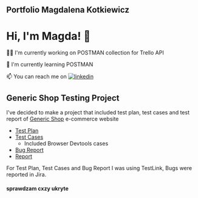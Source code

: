 ## Portfolio Magdalena Kotkiewicz

# Hi, I'm Magda! 👋


👩‍💻 I'm currently working on POSTMAN collection for Trello API

🧠 I'm currently learning POSTMAN

📫 You can reach me on [![linkedin](https://img.shields.io/badge/linkedin-0A66C2?style=for-the-badge&logo=linkedin&logoColor=white)](https://www.linkedin.com/in/magdalena-kotkiewicz/)


## Generic Shop Testing Project

I've decided to make a project that included test plan, test cases and test report of [Generic Shop](http://skleptest.pl/) e-commerce website

* [Test Plan](https://github.com/MagKot/Portfolio/blob/main/PlanTest%C3%B3wGenericShop.pdf)
* [Test Cases](https://github.com/MagKot/Portfolio/blob/main/TestCases.pdf)
   * Included Browser Devtools cases
* [Bug Report](https://github.com/MagKot/Portfolio/blob/main/Zg%C5%82oszeniaB%C5%82%C4%99d%C3%B3wJira.pdf)
* [Report](https://github.com/MagKot/Portfolio/blob/main/RaportZTestow.pdf)

For Test Plan, Test Cases and Bug Report I was using TestLink, Bugs were reported in Jira. 


#### sprawdzam cxzy ukryte
